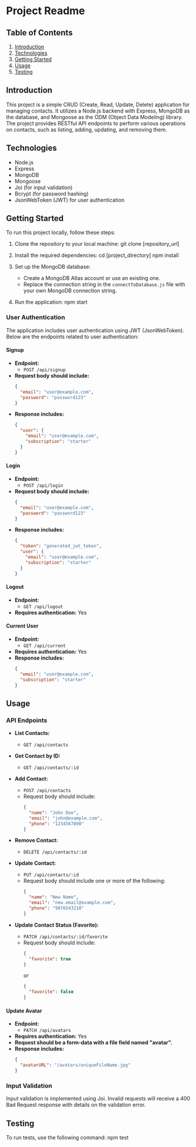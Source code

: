 # Project Readme

## Table of Contents 
1. [Introduction](#introduction)
2. [Technologies](#technologies)
3. [Getting Started](#getting-started)
4. [Usage](#usage)
5. [Testing](#testing)


## Introduction
This project is a simple CRUD (Create, Read, Update, Delete) application for managing contacts. It utilizes a Node.js backend with Express, MongoDB as the database, and Mongoose as the ODM (Object Data Modeling) library. The project provides RESTful API endpoints to perform various operations on contacts, such as listing, adding, updating, and removing them.

## Technologies
- Node.js
- Express
- MongoDB
- Mongoose
- Joi (for input validation)
- Bcrypt (for password hashing)
- JsonWebToken (JWT) for user authentication

## Getting Started
To run this project locally, follow these steps:

1. Clone the repository to your local machine:
    git clone [repository_url]


2. Install the required dependencies:
    cd [project_directory]
    npm install
 

3. Set up the MongoDB database:
   - Create a MongoDB Atlas account or use an existing one.
   - Replace the connection string in the `connectToDatabase.js` file with your own MongoDB connection string.

4. Run the application:
    npm start

### User Authentication
The application includes user authentication using JWT (JsonWebToken). Below are the endpoints related to user authentication:

#### Signup
- **Endpoint:**
  - `POST /api/signup`
- **Request body should include:**
    ```json
    {
      "email": "user@example.com",
      "password": "password123"
    }
    ```
- **Response includes:**
    ```json
    {
      "user": {
        "email": "user@example.com",
        "subscription": "starter"
      }
    }
    ```

#### Login
- **Endpoint:**
  - `POST /api/login`
- **Request body should include:**
    ```json
    {
      "email": "user@example.com",
      "password": "password123"
    }
    ```
- **Response includes:**
    ```json
    {
      "token": "generated_jwt_token",
      "user": {
        "email": "user@example.com",
        "subscription": "starter"
      }
    }
    ```

#### Logout
- **Endpoint:**
  - `GET /api/logout`
- **Requires authentication:** Yes

#### Current User
- **Endpoint:**
  - `GET /api/current`
- **Requires authentication:** Yes
- **Response includes:**
    ```json
    {
      "email": "user@example.com",
      "subscription": "starter"
    }
    ```


## Usage
### API Endpoints
- **List Contacts:**
  - `GET /api/contacts`

- **Get Contact by ID:**
  - `GET /api/contacts/:id`

- **Add Contact:**
  - `POST /api/contacts`
  - Request body should include:
    ```json
    {
      "name": "John Doe",
      "email": "john@example.com",
      "phone": "1234567890"
    }
    ```

- **Remove Contact:**
  - `DELETE /api/contacts/:id`

- **Update Contact:**
  - `PUT /api/contacts/:id`
  - Request body should include one or more of the following:
    ```json
    {
      "name": "New Name",
      "email": "new.email@example.com",
      "phone": "9876543210"
    }
    ```

- **Update Contact Status (Favorite):**
  - `PATCH /api/contacts/:id/favorite`
  - Request body should include:
    ```json
    {
      "favorite": true
    }
    ```
    or
    ```json
    {
      "favorite": false
    }
    ```

#### Update Avatar
- **Endpoint:**
  - `PATCH /api/avatars`
- **Requires authentication:** Yes
- **Request should be a form-data with a file field named "avatar".**
- **Response includes:**
    ```json
    {
      "avatarURL": "/avatars/uniqueFileName.jpg"
    }
    ```

### Input Validation
Input validation is implemented using Joi. Invalid requests will receive a 400 Bad Request response with details on the validation error.

## Testing
To run tests, use the following command:
npm test
